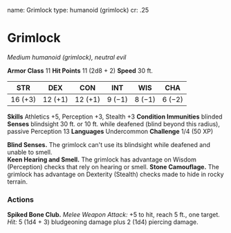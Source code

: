name: Grimlock
type: humanoid (grimlock)
cr: .25

# Grimlock
_Medium humanoid (grimlock), neutral evil_

**Armor Class** 11
**Hit Points** 11 (2d8 + 2)
**Speed** 30 ft.

| STR     | DEX     | CON     | INT     | WIS     | CHA     |
|---------|---------|---------|---------|---------|---------|
| 16 (+3) | 12 (+1) | 12 (+1) | 9 (−1)  | 8 (−1)  | 6 (−2)  |

**Skills** Athletics +5, Perception +3, Stealth +3
**Condition Immunities** blinded
**Senses** blindsight 30 ft. or 10 ft. while deafened (blind beyond this radius), passive Perception 13
**Languages** Undercommon
**Challenge** 1/4 (50 XP)

**Blind Senses.** The grimlock can't use its blindsight while deafened and unable to smell.    
**Keen Hearing and Smell.** The grimlock has advantage on Wisdom (Perception) checks that rely on hearing or smell.
**Stone Camouflage.** The grimlock has advantage on Dexterity (Stealth) checks made to hide in rocky terrain.

### Actions
**Spiked Bone Club.** _Melee Weapon Attack:_ +5 to hit, reach 5 ft., one target. _Hit:_ 5 (1d4 + 3) bludgeoning damage plus 2 (1d4) piercing damage.
